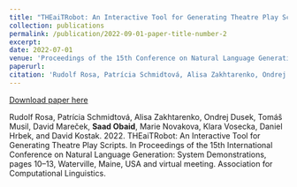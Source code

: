```yaml
---
title: "THEaiTRobot: An Interactive Tool for Generating Theatre Play Scripts"
collection: publications
permalink: /publication/2022-09-01-paper-title-number-2
excerpt: 
date: 2022-07-01
venue: 'Proceedings of the 15th Conference on Natural Language Generation: System Demonstrations'
paperurl: 
citation: 'Rudolf Rosa, Patrícia Schmidtová, Alisa Zakhtarenko, Ondrej Dusek, Tomáš Musil, David Mareček, <b>Saad Obaid</b>, Marie Novakova, Klara Vosecka, Daniel Hrbek, and David Kostak. 2022. THEaiTRobot: An Interactive Tool for Generating Theatre Play Scripts. In Proceedings of the 15th International Conference on Natural Language Generation: System Demonstrations, pages 10–13, Waterville, Maine, USA and virtual meeting. Association for Computational Linguistics.'
---
```

[Download paper here](https://scholar.google.com/citations?view_op=view_citation&hl=en&user=9VFgQ24AAAAJ&citation_for_view=9VFgQ24AAAAJ:u5HHmVD_uO8C)

Rudolf Rosa, Patrícia Schmidtová, Alisa Zakhtarenko, Ondrej Dusek, Tomáš Musil, David Mareček, <b>Saad Obaid</b>, Marie Novakova, Klara Vosecka, Daniel Hrbek, and David Kostak. 2022. THEaiTRobot: An Interactive Tool for Generating Theatre Play Scripts. In Proceedings of the 15th International Conference on Natural Language Generation: System Demonstrations, pages 10–13, Waterville, Maine, USA and virtual meeting. Association for Computational Linguistics.
